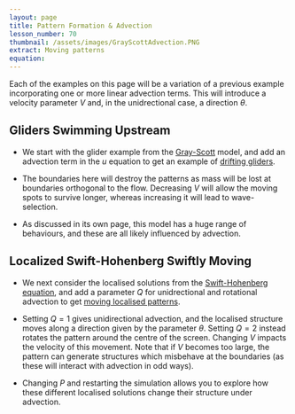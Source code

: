 ```yaml
---
layout: page
title: Pattern Formation & Advection
lesson_number: 70
thumbnail: /assets/images/GrayScottAdvection.PNG
extract: Moving patterns
equation: 
---
```

Each of the examples on this page will be a variation of a previous example incorporating one or more linear advection terms. This will introduce a velocity parameter $V$ and, in the unidrectional case, a direction $\theta$.

## Gliders Swimming Upstream

* We start with the glider example from the [Gray-Scott](/nonlinear-physics/gray-scott) model, and add an advection term in the $u$ equation to get an example of [drifting gliders](/sim/?preset=GrayScottGlidersAdvecting). 

* The boundaries here will destroy the patterns as mass will be lost at boundaries orthogonal to the flow. Decreasing $V$ will allow the moving spots to survive longer, whereas increasing it will lead to wave-selection.

* As discussed in its own page, this model has a huge range of behaviours, and these are all likely influenced by advection.

## Localized Swift-Hohenberg Swiftly Moving

* We next consider the localised solutions from the [Swift-Hohenberg equation](/nonlinear-physics), and add a parameter $Q$ for unidrectional and rotational advection to get [moving localised patterns](/sim/?preset=swiftHohenbergLocalisedAdvection).

* Setting $Q=1$ gives unidirectional advection, and the localised structure moves along a direction given by the parameter $\theta$. Setting $Q=2$ instead rotates the pattern around the centre of the screen. Changing $V$ impacts the velocity of this movement. Note that if $V$ becomes too large, the pattern can generate structures which misbehave at the boundaries (as these will interact with advection in odd ways).

* Changing $P$ and restarting the simulation allows you to explore how these different localised solutions change their structure under advection.
